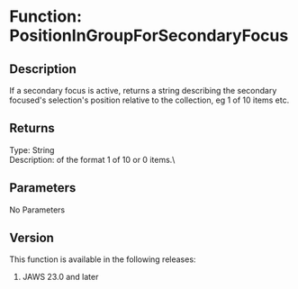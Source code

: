 # Function: PositionInGroupForSecondaryFocus

## Description

If a secondary focus is active, returns a string describing the
secondary focused\'s selection\'s position relative to the collection,
eg 1 of 10 items etc.

## Returns

Type: String\
Description: of the format 1 of 10 or 0 items.\

## Parameters

No Parameters

## Version

This function is available in the following releases:

1.  JAWS 23.0 and later
